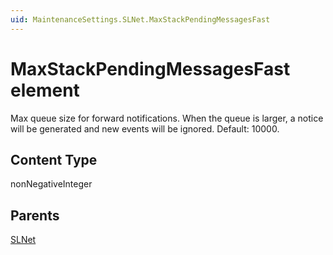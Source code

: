 ```yaml
---
uid: MaintenanceSettings.SLNet.MaxStackPendingMessagesFast
---
```


# MaxStackPendingMessagesFast element

Max queue size for forward notifications. When the queue is larger, a notice will be generated and new events will be ignored. Default: 10000.

## Content Type

nonNegativeInteger

## Parents

[SLNet](xref:MaintenanceSettings.SLNet)
